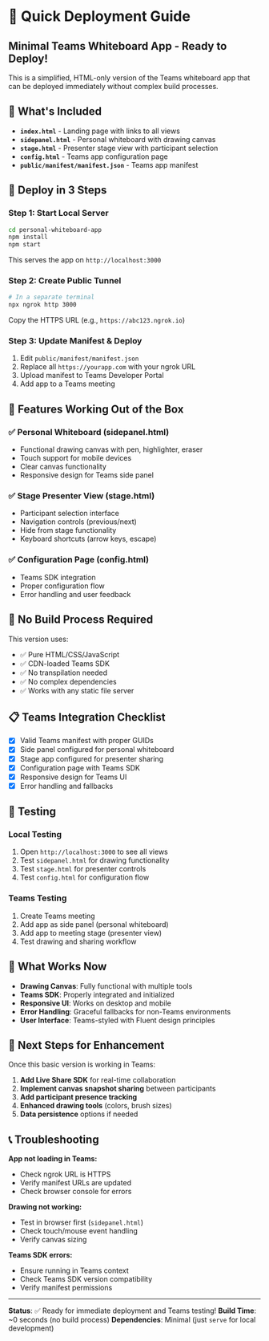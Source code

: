 # 🚀 Quick Deployment Guide

## Minimal Teams Whiteboard App - Ready to Deploy!

This is a simplified, HTML-only version of the Teams whiteboard app that can be deployed immediately without complex build processes.

## 📁 What's Included

- **`index.html`** - Landing page with links to all views
- **`sidepanel.html`** - Personal whiteboard with drawing canvas
- **`stage.html`** - Presenter stage view with participant selection
- **`config.html`** - Teams app configuration page
- **`public/manifest/manifest.json`** - Teams app manifest

## 🚀 Deploy in 3 Steps

### Step 1: Start Local Server
```bash
cd personal-whiteboard-app
npm install
npm start
```
This serves the app on `http://localhost:3000`

### Step 2: Create Public Tunnel
```bash
# In a separate terminal
npx ngrok http 3000
```
Copy the HTTPS URL (e.g., `https://abc123.ngrok.io`)

### Step 3: Update Manifest & Deploy
1. Edit `public/manifest/manifest.json`
2. Replace all `https://yourapp.com` with your ngrok URL
3. Upload manifest to Teams Developer Portal
4. Add app to a Teams meeting

## 🎯 Features Working Out of the Box

### ✅ Personal Whiteboard (sidepanel.html)
- Functional drawing canvas with pen, highlighter, eraser
- Touch support for mobile devices
- Clear canvas functionality
- Responsive design for Teams side panel

### ✅ Stage Presenter View (stage.html)
- Participant selection interface
- Navigation controls (previous/next)
- Hide from stage functionality
- Keyboard shortcuts (arrow keys, escape)

### ✅ Configuration Page (config.html)
- Teams SDK integration
- Proper configuration flow
- Error handling and user feedback

## 🔧 No Build Process Required

This version uses:
- ✅ Pure HTML/CSS/JavaScript
- ✅ CDN-loaded Teams SDK
- ✅ No transpilation needed
- ✅ No complex dependencies
- ✅ Works with any static file server

## 📋 Teams Integration Checklist

- [x] Valid Teams manifest with proper GUIDs
- [x] Side panel configured for personal whiteboard
- [x] Stage app configured for presenter sharing
- [x] Configuration page with Teams SDK
- [x] Responsive design for Teams UI
- [x] Error handling and fallbacks

## 🧪 Testing

### Local Testing
1. Open `http://localhost:3000` to see all views
2. Test `sidepanel.html` for drawing functionality
3. Test `stage.html` for presenter controls
4. Test `config.html` for configuration flow

### Teams Testing
1. Create Teams meeting
2. Add app as side panel (personal whiteboard)
3. Add app to meeting stage (presenter view)
4. Test drawing and sharing workflow

## 🎨 What Works Now

- **Drawing Canvas**: Fully functional with multiple tools
- **Teams SDK**: Properly integrated and initialized
- **Responsive UI**: Works on desktop and mobile
- **Error Handling**: Graceful fallbacks for non-Teams environments
- **User Interface**: Teams-styled with Fluent design principles

## 🔄 Next Steps for Enhancement

Once this basic version is working in Teams:

1. **Add Live Share SDK** for real-time collaboration
2. **Implement canvas snapshot sharing** between participants
3. **Add participant presence tracking**
4. **Enhanced drawing tools** (colors, brush sizes)
5. **Data persistence** options if needed

## 📞 Troubleshooting

**App not loading in Teams:**
- Check ngrok URL is HTTPS
- Verify manifest URLs are updated
- Check browser console for errors

**Drawing not working:**
- Test in browser first (`sidepanel.html`)
- Check touch/mouse event handling
- Verify canvas sizing

**Teams SDK errors:**
- Ensure running in Teams context
- Check Teams SDK version compatibility
- Verify manifest permissions

---

**Status**: ✅ Ready for immediate deployment and Teams testing!
**Build Time**: ~0 seconds (no build process)
**Dependencies**: Minimal (just `serve` for local development)